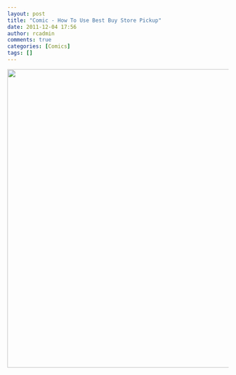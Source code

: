 ```yaml
---
layout: post
title: "Comic - How To Use Best Buy Store Pickup"
date: 2011-12-04 17:56
author: rcadmin
comments: true
categories: [Comics]
tags: []
---
```

<a href="http://bitsmack.com/comics/2011/12/04/comic-how-to-u…y-store-pickup/ ?"><img src="http://dl.bitsmack.com/uploads/2011/12/20111204.jpg" alt="" title="Normally I would think that this was an isolated incident with me except that it also happened to every person that was ahead of me in line." width="680" height="680" class="alignnone size-full wp-image-2307" /></a>
